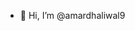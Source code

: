 - 👋 Hi, I’m @amardhaliwal9

<!---
amardhaliwal9/amardhaliwal9 is a ✨ special ✨ repository because its `README.md` (this file) appears on your GitHub profile.
You can click the Preview link to take a look at your changes.
--->
